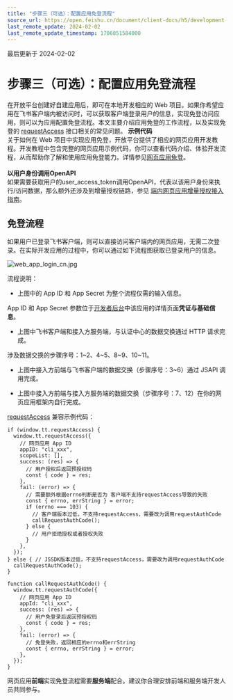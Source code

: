 ```yaml
---
title: "步骤三（可选）：配置应用免登流程"
source_url: https://open.feishu.cn/document/client-docs/h5/development-guide/step-3
last_remote_update: 2024-02-02
last_remote_update_timestamp: 1706851584000
---
```

最后更新于 2024-02-02

# 步骤三（可选）：配置应用免登流程

在开放平台创建好自建应用后，即可在本地开发相应的 Web 项目。如果你希望应用在飞书客户端内被访问时，可以获取客户端登录用户的信息，实现免登访问应用，则可以为应用配置免登流程。本文主要介绍应用免登的工作流程，以及实现免登的 [requestAccess](https://open.feishu.cn/document/uYjL24iN/uUzMuUzMuUzM/requestaccess) 接口相关的常见问题。
**示例代码**
<br>
关于如何在 Web 项目中实现应用免登，开放平台提供了相应的网页应用开发教程。开发教程中包含完整的网页应用示例代码，你可以查看代码介绍、体验开发流程，从而帮助你了解和使用应用免登能力。详情参见[网页应用免登](https://open.feishu.cn/document/home/quickly-create-a-login-free-web-app/introduction-to-sample-code)。
<br><br>
**以用户身份调用OpenAPI**
<br>
如果需要获取用户的user_access_token调用OpenAPI，代表以该用户身份来执行/访问数据，那么额外还涉及到增量授权链路，参见 [端内网页应用增量授权接入指南](https://open.feishu.cn/document/uYjL24iN/uMTMuMTMuMTM/development-guide/webapp-incremental-authorization-access-guide)。

## 免登流程

如果用户已登录飞书客户端，则可以直接访问客户端内的网页应用，无需二次登录。在实际开发应用的过程中，你可以通过如下流程图获取已登录用户的信息。

![web_app_login_cn.jpg](https://sf3-cn.feishucdn.com/obj/open-platform-opendoc/4ff9e594b006622ed56d5197583494be_abpf7otKDg.jpg?height=1236&lazyload=true&maxWidth=750&width=1816)

流程说明：

- 上图中的 App ID 和 App Secret 为整个流程仅需的输入信息。

App ID 和 App Secret 参数位于[开发者后台](https://open.feishu.cn/app)中该应用的详情页面**凭证与基础信息**。

- 上图中飞书客户端和接入方服务端，与认证中心的数据交换通过 HTTP 请求完成。

涉及数据交换的步骤序号：1~2、4~5、8~9、10~11。

- 上图中接入方前端与飞书客户端的数据交换（步骤序号：3~6）通过 JSAPI 调用完成。

- 上图中接入方前端与接入方服务端的数据交换（步骤序号：7、12）在你的网页应用框架内自行完成。

[requestAccess](https://open.feishu.cn/document/uYjL24iN/uUzMuUzMuUzM/requestaccess) 兼容示例代码：
```
if (window.tt.requestAccess) {
  window.tt.requestAccess({
    // 网页应用 App ID
    appID: "cli_xxx",
    scopeList: [],
    success: (res) => {
      // 用户授权后返回预授权码
      const { code } = res;
    },
    fail: (error) => {
      // 需要额外根据errno判断是否为 客户端不支持requestAccess导致的失败
      const { errno, errString } = error;
      if (errno === 103) {
        // 客户端版本过低，不支持requestAccess，需要改为调用requestAuthCode
        callRequestAuthCode();
      } else {
        // 用户拒绝授权或者授权失败
      }
    },
  });
} else { // JSSDK版本过低，不支持requestAccess，需要改为调用requestAuthCode
  callRequestAuthCode();
}

function callRequestAuthCode() {
  window.tt.requestAuthCode({
    // 网页应用 App ID
    appId: "cli_xxx",
    success: (res) => {
      // 用户免登录后返回预授权码
      const { code } = res;
    },
    fail: (error) => {
      // 免登失败，返回相应的errno和errString
      const { errno, errString } = error;
    },
  });
}
```
网页应用**前端**实现免登流程需要**服务端**配合。建议你合理安排前端和服务端开发人员共同参与。
